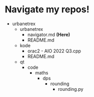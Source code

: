 # Navigate my repos!
- urbanetrex
    - urbanetrex
        - navigator.md **(Here)**
        - README.md
    - kode
        - orac2
              - AIO 2022 Q3.cpp
        - README.md
    - qt
        - code
            - maths
                - dps
                    - rounding
                        - rounding.py
        
